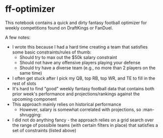 # ff-optimizer

This notebook contains a quick and dirty fantasy football optimizer for weekly competitions found on DraftKings or FanDuel.

A few notes:
- I wrote this because I had a hard time creating a team that satisfies some basic constraints/rules of thumb:
    + Should try to max out the $50k salary constraint
    + Should not have any offensive players playing your defense
    + Should try have a diverse team (e.g., no more than 2 players on the same time)
- I often get stuck after I pick my QB, top RB, top WR, and TE to fill in the rest of slots
- It's hard to find "good" weekly fantasy football data that contains both prior week's performance and projections/rankings against the upcoming component
- This approach mainly relies on historical performance
    + However, salary is somewhat correlated with projections, so :man-shrugging:
- I did not do anything fancy - the approach relies on a grid search over the range of possibile teams (with certain filters in place) that satisfies a set of constraints (listed above)
